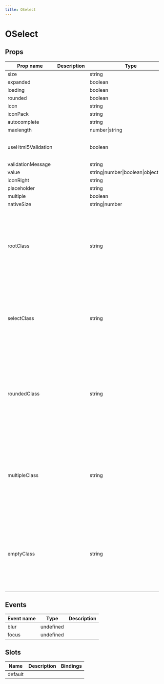 ```yaml
---
title: OSelect
---
```


# OSelect

## Props

| Prop name          | Description | Type                                   | Values | Default                                                                                                                                                                                                              |
| ------------------ | ----------- | -------------------------------------- | ------ | -------------------------------------------------------------------------------------------------------------------------------------------------------------------------------------------------------------------- |
| size               |             | string                                 | -      |                                                                                                                                                                                                                      |
| expanded           |             | boolean                                | -      |                                                                                                                                                                                                                      |
| loading            |             | boolean                                | -      |                                                                                                                                                                                                                      |
| rounded            |             | boolean                                | -      |                                                                                                                                                                                                                      |
| icon               |             | string                                 | -      |                                                                                                                                                                                                                      |
| iconPack           |             | string                                 | -      |                                                                                                                                                                                                                      |
| autocomplete       |             | string                                 | -      |                                                                                                                                                                                                                      |
| maxlength          |             | number\|string                         | -      |                                                                                                                                                                                                                      |
| useHtml5Validation |             | boolean                                | -      | () => getValueByPath(config, 'useHtml5Validation', true)                                                                                                                                                             |
| validationMessage  |             | string                                 | -      |                                                                                                                                                                                                                      |
| value              |             | string\|number\|boolean\|object\|array | -      | null                                                                                                                                                                                                                 |
| iconRight          |             | string                                 | -      | 'caret-down'                                                                                                                                                                                                         |
| placeholder        |             | string                                 | -      |                                                                                                                                                                                                                      |
| multiple           |             | boolean                                | -      |                                                                                                                                                                                                                      |
| nativeSize         |             | string\|number                         | -      |                                                                                                                                                                                                                      |
| rootClass          |             | string                                 | -      | () => {<br> const override = getValueByPath(config, 'select.override', false)<br> const clazz = getValueByPath(config, 'select.inputClass', '')<br> return getCssClass(clazz, override, 'o-control-select')<br>}     |
| selectClass        |             | string                                 | -      | () => {<br> const override = getValueByPath(config, 'select.override', false)<br> const clazz = getValueByPath(config, 'select.selectClass', '')<br> return getCssClass(clazz, override, 'o-select')<br>}            |
| roundedClass       |             | string                                 | -      | () => {<br> const override = getValueByPath(config, 'select.override', false)<br> const clazz = getValueByPath(config, 'select.roundedClass', '')<br> return getCssClass(clazz, override, 'o-select-rounded')<br>}   |
| multipleClass      |             | string                                 | -      | () => {<br> const override = getValueByPath(config, 'select.override', false)<br> const clazz = getValueByPath(config, 'select.multipleClass', '')<br> return getCssClass(clazz, override, 'o-select-multiple')<br>} |
| emptyClass         |             | string                                 | -      | () => {<br> const override = getValueByPath(config, 'select.override', false)<br> const clazz = getValueByPath(config, 'select.emptyClass', '')<br> return getCssClass(clazz, override, 'o-select-empty')<br>}       |

## Events

| Event name | Type      | Description |
| ---------- | --------- | ----------- |
| blur       | undefined |
| focus      | undefined |

## Slots

| Name    | Description | Bindings |
| ------- | ----------- | -------- |
| default |             |          |
